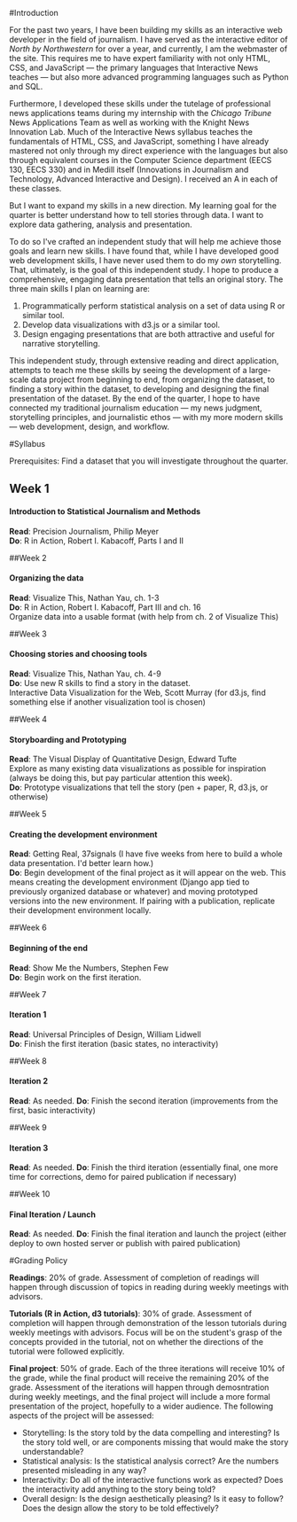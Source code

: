 #Introduction

For the past two years, I have been building my skills as an interactive web developer in the field of journalism. I have served as the interactive editor of *North by Northwestern* for over a year, and currently, I am the webmaster of the site. This requires me to have expert familiarity with not only HTML, CSS, and JavaScript — the primary languages that Interactive News teaches — but also more advanced programming languages such as Python and SQL. 

Furthermore, I developed these skills under the tutelage of professional news applications teams during my internship with the *Chicago Tribune* News Applications Team as well as working with the Knight News Innovation Lab. Much of the Interactive News syllabus teaches the fundamentals of HTML, CSS, and JavaScript, something I have already mastered not only through my direct experience with the languages but also through equivalent courses in the Computer Science department (EECS 130, EECS 330) and in Medill itself (Innovations in Journalism and Technology, Advanced Interactive and Design). I received an A in each of these classes. 

But I want to expand my skills in a new direction. My learning goal for the quarter is better understand how to tell stories through data. I want to explore data gathering, analysis and presentation.

To do so I've crafted an independent study that will help me achieve those goals and learn new skills. I have found that, while I have developed good web development skills, I have never used them to do my *own* storytelling. That, ultimately, is the goal of this independent study. I hope to produce a comprehensive, engaging data presentation that tells an original story. The three main skills I plan on learning are:

1. Programmatically perform statistical analysis on a set of data using R or similar tool.
2. Develop data visualizations with d3.js or a similar tool.
3. Design engaging presentations that are both attractive and useful for narrative storytelling.

This independent study, through extensive reading and direct application, attempts to teach me these skills by seeing the development of a large-scale data project from beginning to end, from organizing the dataset, to finding a story within the dataset, to developing and designing the final presentation of the dataset. By the end of the quarter, I hope to have connected my traditional journalism education — my news judgment, storytelling principles, and journalistic ethos — with my more modern skills — web development, design, and workflow.

#Syllabus

Prerequisites: Find a dataset that you will investigate throughout the quarter.

## Week 1 ##

#### Introduction to Statistical Journalism and Methods ####

**Read**: Precision Journalism, Philip Meyer  
**Do**: R in Action, Robert I. Kabacoff, Parts I and II

##Week 2

#### Organizing the data ####

**Read**: Visualize This, Nathan Yau, ch. 1-3  
**Do**: R in Action, Robert I. Kabacoff, Part III and ch. 16  
Organize data into a usable format (with help from ch. 2 of Visualize This)

##Week 3

#### Choosing stories and choosing tools ####
 
**Read**: Visualize This, Nathan Yau, ch. 4-9   
**Do**: Use new R skills to find a story in the dataset.  
Interactive Data Visualization for the Web, Scott Murray (for d3.js, find something else if another visualization tool is chosen)  

##Week 4

#### Storyboarding and Prototyping ####

**Read**: The Visual Display of Quantitative Design, Edward Tufte  
Explore as many existing data visualizations as possible for inspiration (always be doing this, but pay particular attention this week).  
**Do**: Prototype visualizations that tell the story (pen + paper, R, d3.js, or otherwise)

##Week 5

#### Creating the development environment ####

**Read**: Getting Real, 37signals  (I have five weeks from here to build a whole data presentation. I'd better learn how.)  
**Do**: Begin development of the final project as it will appear on the web. This means creating the development environment (Django app tied to previously organized database or whatever) and moving prototyped versions into the new environment. If pairing with a publication, replicate their development environment locally.

##Week 6

#### Beginning of the end ####

**Read**: Show Me the Numbers, Stephen Few  
**Do**:  Begin work on the first iteration.

##Week 7

#### Iteration 1 ####

**Read**: Universal Principles of Design, William Lidwell  
**Do**: Finish the first iteration (basic states, no interactivity)

##Week 8

#### Iteration 2 ####
**Read**: As needed.
**Do**: Finish the second iteration (improvements from the first, basic interactivity)

##Week 9

#### Iteration 3 ####

**Read**: As needed.
**Do**: Finish the third iteration (essentially final, one more time for corrections, demo for paired publication if necessary)

##Week 10

#### Final Iteration / Launch ####

**Read**: As needed.
**Do**: Finish the final iteration and launch the project (either deploy to own hosted server or publish with paired publication)

#Grading Policy

**Readings**: 20% of grade. Assessment of completion of readings will happen through discussion of topics in reading during weekly meetings with advisors.

**Tutorials (R in Action, d3 tutorials)**: 30% of grade. Assessment of completion will happen through demonstration of the lesson tutorials during weekly meetings with advisors. Focus will be on the student's grasp of the concepts provided in the tutorial, not on whether the directions of the tutorial were followed explicitly.

**Final project**: 50% of grade. Each of the three iterations will receive 10% of the grade, while the final product will receive the remaining 20% of the grade. Assessment of the iterations will happen through demosntration during weekly meetings, and the final project will include a more formal presentation of the project, hopefully to a wider audience. The following aspects of the project will be assessed:

* Storytelling: Is the story told by the data compelling and interesting? Is the story told well, or are components missing that would make the story understandable?  
* Statistical analysis: Is the statistical analysis correct? Are the numbers presented misleading in any way?  
* Interactivity: Do all of the interactive functions work as expected? Does the interactivity add anything to the story being told?  
* Overall design: Is the design aesthetically pleasing? Is it easy to follow? Does the design allow the story to be told effectively?